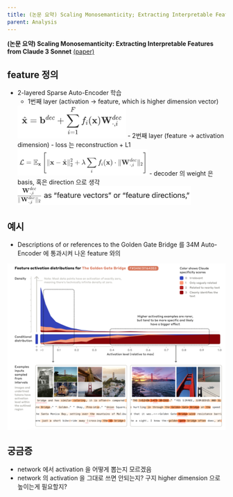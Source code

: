 ```yaml
---
title: (논문 요약) Scaling Monosemanticity; Extracting Interpretable Features from Claude 3 Sonnet
parent: Analysis
---
```


**(논문 요약) Scaling Monosemanticity: Extracting Interpretable Features from Claude 3 Sonnet** [(paper)](https://transformer-circuits.pub/2024/scaling-monosemanticity/index.html#assessing-features-v-neurons)

## feature 정의
- 2-layered Sparse Auto-Encoder 학습
   - 1번째 layer (activation -> feature, which is higher dimension vector)  
   <img src="/data/papers/sonnetinterpret/feature.png" width="250" />
   - 2번째 layer (feature -> activation dimension)
   - loss 는 reconstruction + L1  
   <img src="/data/papers/sonnetinterpret/loss.png" width="300" />  
   - decoder 의 weight 은 basis, 혹은 direction 으로 생각  
   <img src="/data/papers/sonnetinterpret/vector.png" width="400" />  

## 예시
- Descriptions of or references to the Golden Gate Bridge 를 34M Auto-Encoder 에 통과시켜 나온 feature 와의    
<img src="/data/papers/sonnetinterpret/result.png" width="800" />  

## 궁금증
- network 에서 activation 을 어떻게 뽑는지 모르겠음
- network 의 activation 을 그대로 쓰면 안되는지? 구지 higher dimension 으로 높이는게 필요할지?